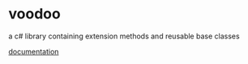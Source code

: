 voodoo
======

a c# library containing extension methods and reusable base classes

<a href="http://minivercheevy.github.io/voodoo/">documentation</a>
